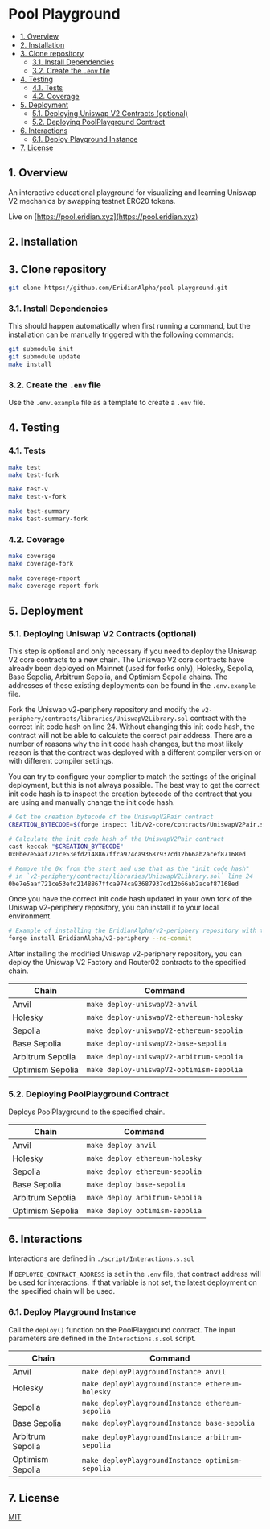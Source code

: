 # Pool Playground

- [1. Overview](#1-overview)
- [2. Installation](#2-installation)
- [3. Clone repository](#3-clone-repository)
  - [3.1. Install Dependencies](#31-install-dependencies)
  - [3.2. Create the `.env` file](#32-create-the-env-file)
- [4. Testing](#4-testing)
  - [4.1. Tests](#41-tests)
  - [4.2. Coverage](#42-coverage)
- [5. Deployment](#5-deployment)
  - [5.1. Deploying Uniswap V2 Contracts (optional)](#51-deploying-uniswap-v2-contracts-optional)
  - [5.2. Deploying PoolPlayground Contract](#52-deploying-poolplayground-contract)
- [6. Interactions](#6-interactions)
  - [6.1. Deploy Playground Instance](#61-deploy-playground-instance)
- [7. License](#7-license)

## 1. Overview

An interactive educational playground for visualizing and learning Uniswap V2 mechanics by swapping testnet ERC20 tokens.

Live on [https://pool.eridian.xyz](https://pool.eridian.xyz)

## 2. Installation

## 3. Clone repository

```bash
git clone https://github.com/EridianAlpha/pool-playground.git
```

### 3.1. Install Dependencies

This should happen automatically when first running a command, but the installation can be manually triggered with the following commands:

```bash
git submodule init
git submodule update
make install
```

### 3.2. Create the `.env` file

Use the `.env.example` file as a template to create a `.env` file.

## 4. Testing

### 4.1. Tests

```bash
make test
make test-fork

make test-v
make test-v-fork

make test-summary
make test-summary-fork
```

### 4.2. Coverage

```bash
make coverage
make coverage-fork

make coverage-report
make coverage-report-fork
```

## 5. Deployment

### 5.1. Deploying Uniswap V2 Contracts (optional)

This step is optional and only necessary if you need to deploy the Uniswap V2 core contracts to a new chain. The Uniswap V2 core contracts have already been deployed on Mainnet (used for forks only), Holesky, Sepolia, Base Sepolia, Arbitrum Sepolia, and Optimism Sepolia chains. The addresses of these existing deployments can be found in the `.env.example` file.

Fork the Uniswap v2-periphery repository and modify the `v2-periphery/contracts/libraries/UniswapV2Library.sol` contract with the correct init code hash on line 24. Without changing this init code hash, the contract will not be able to calculate the correct pair address. There are a number of reasons why the init code hash changes, but the most likely reason is that the contract was deployed with a different compiler version or with different compiler settings.

You can try to configure your complier to match the settings of the original deployment, but this is not always possible. The best way to get the correct init code hash is to inspect the creation bytecode of the contract that you are using and manually change the init code hash.

```bash
# Get the creation bytecode of the UniswapV2Pair contract
CREATION_BYTECODE=$(forge inspect lib/v2-core/contracts/UniswapV2Pair.sol:UniswapV2Pair bytecode)

# Calculate the init code hash of the UniswapV2Pair contract
cast keccak "$CREATION_BYTECODE"
0x0be7e5aaf721ce53efd2148867ffca974ca93687937cd12b66ab2acef87168ed

# Remove the 0x from the start and use that as the "init code hash"
# in `v2-periphery/contracts/libraries/UniswapV2Library.sol` line 24
0be7e5aaf721ce53efd2148867ffca974ca93687937cd12b66ab2acef87168ed

```

Once you have the correct init code hash updated in your own fork of the Uniswap v2-periphery repository, you can install it to your local environment.

```bash
# Example of installing the EridianAlpha/v2-periphery repository with the modified init code hash
forge install EridianAlpha/v2-periphery --no-commit
```

After installing the modified Uniswap v2-periphery repository, you can deploy the Uniswap V2 Factory and Router02 contracts to the specified chain.

| Chain            | Command                                  |
| ---------------- | ---------------------------------------- |
| Anvil            | `make deploy-uniswapV2-anvil`            |
| Holesky          | `make deploy-uniswapV2-ethereum-holesky` |
| Sepolia          | `make deploy-uniswapV2-ethereum-sepolia` |
| Base Sepolia     | `make deploy-uniswapV2-base-sepolia`     |
| Arbitrum Sepolia | `make deploy-uniswapV2-arbitrum-sepolia` |
| Optimism Sepolia | `make deploy-uniswapV2-optimism-sepolia` |

### 5.2. Deploying PoolPlayground Contract

Deploys PoolPlayground to the specified chain.

| Chain            | Command                        |
| ---------------- | ------------------------------ |
| Anvil            | `make deploy anvil`            |
| Holesky          | `make deploy ethereum-holesky` |
| Sepolia          | `make deploy ethereum-sepolia` |
| Base Sepolia     | `make deploy base-sepolia`     |
| Arbitrum Sepolia | `make deploy arbitrum-sepolia` |
| Optimism Sepolia | `make deploy optimism-sepolia` |

## 6. Interactions

Interactions are defined in `./script/Interactions.s.sol`

If `DEPLOYED_CONTRACT_ADDRESS` is set in the `.env` file, that contract address will be used for interactions.
If that variable is not set, the latest deployment on the specified chain will be used.

### 6.1. Deploy Playground Instance

Call the `deploy()` function on the PoolPlayground contract.
The input parameters are defined in the `Interactions.s.sol` script.

| Chain            | Command                                          |
| ---------------- | ------------------------------------------------ |
| Anvil            | `make deployPlaygroundInstance anvil`            |
| Holesky          | `make deployPlaygroundInstance ethereum-holesky` |
| Sepolia          | `make deployPlaygroundInstance ethereum-sepolia` |
| Base Sepolia     | `make deployPlaygroundInstance base-sepolia`     |
| Arbitrum Sepolia | `make deployPlaygroundInstance arbitrum-sepolia` |
| Optimism Sepolia | `make deployPlaygroundInstance optimism-sepolia` |

## 7. License

[MIT](https://choosealicense.com/licenses/mit/)
